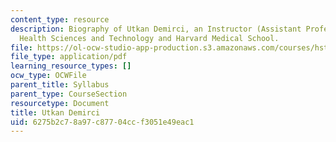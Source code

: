 ```yaml
---
content_type: resource
description: Biography of Utkan Demirci, an Instructor (Assistant Professor) at Harvard-MIT
  Health Sciences and Technology and Harvard Medical School.
file: https://ol-ocw-studio-app-production.s3.amazonaws.com/courses/hst-939-designing-and-sustaining-technology-innovation-for-global-health-practice-spring-2008/6275b2c78a97c87704ccf3051e49eac1_utkan_bio.pdf
file_type: application/pdf
learning_resource_types: []
ocw_type: OCWFile
parent_title: Syllabus
parent_type: CourseSection
resourcetype: Document
title: Utkan Demirci
uid: 6275b2c7-8a97-c877-04cc-f3051e49eac1
---
```

